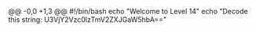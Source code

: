 @@ -0,0 +1,3 @@
#!/bin/bash
echo "Welcome to Level 14"
echo "Decode this string: U3VjY2Vzc0lzTmV2ZXJGaW5hbA=="
